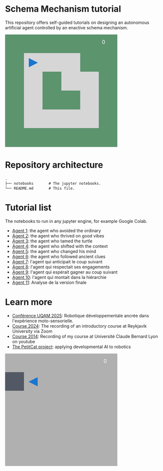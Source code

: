 # Schema Mechanism tutorial

This repository offers self-guided tutorials on designing an autonomous artificial agent controlled by an enactive schema mechanism. 

![small loop](small_loop.png)


# Repository architecture

```
.
├── notebooks       # The jupyter notebooks.
└── README.md       # This file.
```

# Tutorial list

The notebooks to run in any jupyter engine, for example Google Colab.

* [Agent 1](notebooks/agent1.ipynb): the agent who avoided the ordinary
* [Agent 2](notebooks/agent2.ipynb): the agent who thrived on good vibes
* [Agent 3](notebooks/agent3.ipynb): the agent who tamed the turtle
* [Agent 4](notebooks/agent4.ipynb): the agent who shifted with the context
* [Agent 5](notebooks/agent5.ipynb): the agent who changed his mind
* [Agent 6](notebooks/agent6.ipynb): the agent who followed ancient clues
* [Agent 7](notebooks/agent7.ipynb): l'agent qui anticipait le coup suivant
* [Agent 8](notebooks/agent8.ipynb): l'agent qui respectait ses engagements
* [Agent 9](notebooks/agent9.ipynb): l'agent qui espérait gagner au coup suivant 
* [Agent 10](notebooks/agent10.ipynb): l'agent qui montait dans la hiérarchie 
* [Agent 11](notebooks/agent11.ipynb): Analyse de la version finale 

# Learn more

* [Conférence UQAM 2025](https://youtu.be/lhuhBeAi1h0): Robotique développementale ancrée dans l'expérience moto-sensorielle.
* [Course 2024](https://eu01web.zoom.us/rec/play/EPmd-6POQz1Dz9M4Pi8IyBoC_A-EiBSNcfqSuvHixIVoONXL7f0RrAhg619A5XvMqUMaJrG0YyhKyiw4.xASIDuUxviA3xbzC?canPlayFromShare=true&from=share_recording_detail&continueMode=true&componentName=rec-play&originRequestUrl=https%3A%2F%2Feu01web.zoom.us%2Frec%2Fshare%2FkkmT0RHFoovctgea6JM74ZxNLvrzB0mY32alikbNC73YV7YJpDiQJcyXAVLf9Zq-.vY3o7QTS166adn6g): The recording of an introductory course at Reykjavik University via Zoom
* [Course 2014](https://www.youtube.com/playlist?list=PLlSPp5EpW5vEkajUvAG7r9HgDamIzZLUe): Recording of my course at Université Claude Bernard Lyon on youtube 
* [The PetitCat project](https://github.com/OlivierGeorgeon/osoyoo): applying developmental AI to robotics

![schema mechanism](agent11.gif)

